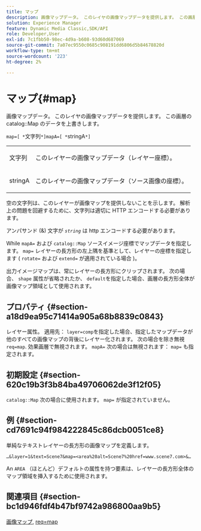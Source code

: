 ```yaml
---
title: マップ
description: 画像マップデータ。 このレイヤの画像マップデータを提供します。 この画層のカタログマップのデータを上書きします。
solution: Experience Manager
feature: Dynamic Media Classic,SDK/API
role: Developer,User
exl-id: 7c1fbb50-98ec-4d9a-b608-93d60d687069
source-git-commit: 7a07ec9550c0685c908191dd6806d5b84678820d
workflow-type: tm+mt
source-wordcount: '223'
ht-degree: 2%

---
```


# マップ{#map}

画像マップデータ。 このレイヤの画像マップデータを提供します。 この画層の catalog::Map のデータを上書きします。

`map=[ *`文字列`*]mapA=[ *`stringA`*]`

<table id="simpletable_2E32B25D5F6246A18A8AF817903877ED"> 
 <tr class="strow"> 
  <td class="stentry"> <p><span class="codeph"> <span class="varname"> 文字列</span></span> </p></td> 
  <td class="stentry"> <p>このレイヤーの画像マップデータ（レイヤー座標）。 </p></td> 
 </tr> 
 <tr class="strow"> 
  <td class="stentry"> <p><span class="codeph"> <span class="varname"> stringA</span></span> </p></td> 
  <td class="stentry"> <p>このレイヤーの画像マップデータ（ソース画像の座標）。 </p></td> 
 </tr> 
</table>

空の文字列は、このレイヤーが画像マップを提供しないことを示します。 解析上の問題を回避するために、文字列は適切に HTTP エンコードする必要があります。

アンパサンド (&amp;) 文字が *`string`* は http エンコードする必要があります。

While `mapA=` および `catalog::Map` ソースイメージ座標でマップデータを指定します。 `map=` レイヤーの長方形の左上隅を基準として、レイヤーの座標を指定します ( `rotate=` および `extend=` が適用されている場合 )。

出力イメージマップは、常にレイヤーの長方形にクリップされます。 次の場合、 `shape` 属性が省略されたか、 `default`を指定した場合、画層の長方形全体が画像マップ領域として使用されます。

## プロパティ {#section-a18d9ea95c71414a905a68b8839c0843}

レイヤー属性。 適用先： `layer=comp`を指定した場合、指定したマップデータが他のすべての画像マップの背後にレイヤー化されます。 次の場合を除き無視 `req=map`. 効果画層で無視されます。 `mapA=` 次の場合は無視されます： `map=` も指定されます。

## 初期設定 {#section-620c19b3f3b84ba49706062de3f12f05}

`catalog::Map` 次の場合に使用されます。 `map=` が指定されていません。

## 例 {#section-cd7691c94f984222845c86dcb0051ce8}

単純なテキストレイヤーの長方形の画像マップを定義します。

`…&layer=1&text=Scene7&map=<area%20alt=Scene7%20href=www.scene7.com>&…`

An `AREA` （ほとんど）デフォルトの属性を持つ要素は、レイヤーの長方形全体のマップ領域を挿入するために使用されます。

## 関連項目 {#section-bc1d946fdf4b47bf9742a986800aa9b5}

[画像マップ](../../../../../is-api/http-ref/image-serving-api-ref/c-http-protocol-reference/c-syntax-and-features/r-image-maps.md#reference-ff7d1bac2a064104b0c508a81316fdab), [req=map](../../../../../is-api/http-ref/image-serving-api-ref/c-http-protocol-reference/c-command-reference/r-req/r-req.md#reference-907cdb4a97034db7ad94695f25552e76)

